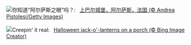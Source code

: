 ![](https://www.bing.com/th?id=OHR.HautBarr_ZH-CN8274813404_UHD.jpg&w=1000)你知道“阿尔萨斯之眼”吗？:&nbsp;&ensp;[上巴尔城堡，阿尔萨斯，法国 (© Andrea Pistolesi/Getty Images)](https://www.bing.com/th?id=OHR.HautBarr_ZH-CN8274813404_UHD.jpg)
<br><br/>
![](https://www.bing.com/th?id=OHR.HalloweenPorchAI_EN-US0776611565_UHD.jpg&w=1000)Creepin' it real:&nbsp;&ensp;[Halloween jack-o'-lanterns on a porch (© Bing Image Creator)](https://www.bing.com/th?id=OHR.HalloweenPorchAI_EN-US0776611565_UHD.jpg)
<br><br/>
